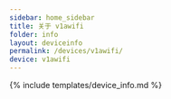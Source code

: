 ```yaml
---
sidebar: home_sidebar
title: 关于 v1awifi
folder: info
layout: deviceinfo
permalink: /devices/v1awifi/
device: v1awifi
---
```

{% include templates/device_info.md %}
